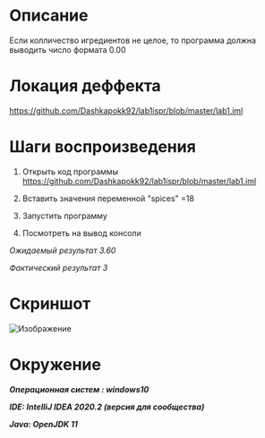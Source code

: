 

# Описание

Если колличество игредиентов не целое, то программа должна выводить число формата 0.00

# Локация деффекта

https://github.com/Dashkapokk92/lab1ispr/blob/master/lab1.iml

# Шаги воспроизведения

1. Открыть код программы https://github.com/Dashkapokk92/lab1ispr/blob/master/lab1.iml


2. Вставить значения переменной "spices" =18


3. Запустить программу


4. Посмотреть на вывод консоли

*Ожидаемый результат 3.60*

*Фактический результат 3*

# Скриншот

![Изображение](https://ibb.co/NszPGwg)

# Окружение

***Операционная систем : windows10***

***IDE: IntelliJ IDEA 2020.2 (версия для сообщества)***

***Java: OpenJDK 11***

